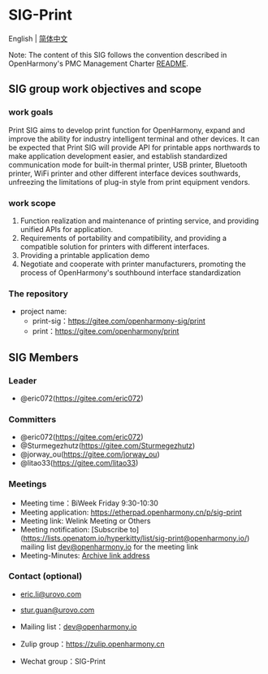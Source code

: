 # SIG-Print
English | [简体中文](./sig_print_cn.md)

Note: The content of this SIG follows the convention described in OpenHarmony's PMC Management Charter [README](/zh/pmc.md).

## SIG group work objectives and scope

### work goals
Print SIG aims to develop print function for OpenHarmony, expand and improve the ability for industry intelligent terminal and other devices. It can be expected that Print SIG will provide API for printable apps northwards to make application development easier, and establish standardized communication mode for built-in thermal printer, USB printer, Bluetooth printer, WiFi printer and other different interface devices southwards, unfreezing the limitations of plug-in style from print equipment vendors.

### work scope
1) Function realization and maintenance of printing service, and providing unified APIs for application.
2) Requirements of portability and compatibility, and providing a compatible solution for printers with different interfaces.
3) Providing a printable application demo
4) Negotiate and cooperate with printer manufacturers, promoting the process of OpenHarmony's southbound interface standardization 

### The repository 
- project name:
  - print-sig：https://gitee.com/openharmony-sig/print
  - print：https://gitee.com/openharmony/print

## SIG Members

### Leader
- @eric072(https://gitee.com/eric072)

### Committers
- @eric072(https://gitee.com/eric072)
- @Sturmegezhutz(https://gitee.com/Sturmegezhutz)
- @jorway_ou(https://gitee.com/jorway_ou)
- @litao33(https://gitee.com/litao33)

### Meetings
 - Meeting time：BiWeek Friday 9:30-10:30
 - Meeting application: https://etherpad.openharmony.cn/p/sig-print
 - Meeting link: Welink Meeting or Others
 - Meeting notification: [Subscribe to] (https://lists.openatom.io/hyperkitty/list/sig-print@openharmony.io/) mailing list dev@openharmony.io for the meeting link
 - Meeting-Minutes: [Archive link address](https://gitee.com/openharmony-sig/sig-content/tree/master/print/meetings)

### Contact (optional)
 - eric.li@urovo.com
 - stur.guan@urovo.com

- Mailing list：dev@openharmony.io
- Zulip group：https://zulip.openharmony.cn
- Wechat group：SIG-Print
